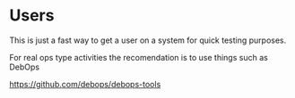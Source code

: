 # Users

This is just a fast way to get a user on a system for quick testing purposes.

For real ops type activities the recomendation is to use things such as DebOps

https://github.com/debops/debops-tools

